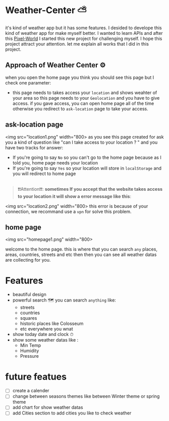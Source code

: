 # Weather-Center ⛅
it's kind of weather app but it has some features. I desided to develope this kind of weather app for make myself better. I wanted to learn APIs and after this [Pixel-World](https://github.com/Banana021s/Pixel-World) I started this new project for challenging myself. I hope this project attract your attention. let me explain all works that I did in this project.

## Approach of Weather Center ⚙
when you open the home page you think you should see this page but I check one parameter: <br>
 - this page needs to takes access your `location` and shows weahter of your area so this page needs to your `Geolocation` and you have to give access. if you gave access, you can open home page all of the time otherwise you redirect to `ask-location` page to take your access.
 
 ## ask-location page
<!--![ask-location](https://user-images.githubusercontent.com/89915857/155968058-db4b864e-6ed6-4551-b047-560aef711be8.png)-->
<img src="location1.png" width="800>
as you see this page created for ask you a kind of question like "can I take access to your location ? " and you have two tracks for answer:
  - If you're going to say `No` so you can't go to the home page because as I told you, home page needs your location 
  - If you're going to say `Yes` so your location will store in `localStorage` and you will redirect to home page
 <br><br>

> ❗❗Attention❗❗: **sometimes If you accept that the website takes access to your location it will show a error message like this**:

<!--![Screenshot 2022-02-28 142925](https://user-images.githubusercontent.com/89915857/155971916-1d3bb408-5a82-48d4-9252-240760e941c0.png)-->
<img src="location2.png" width="800>
this error is because of your connection, we recommand use a `vpn` for solve this problem.

## home page
<!--![Screenshot 2022-02-28 144202](https://user-images.githubusercontent.com/89915857/155973653-a1389418-b0fa-40ad-867a-2660411f3250.png)-->
<img src="homepage1.png" width="800>

welcome to the home page. this is where that you can search `any` places, areas, countries, streets and etc then then you can see all weather datas are collecting for you.

# Features
 - beautiful design
 - powerful search 🗺 you can search `anything` like:
   - streets 
   - countries
   - squares
   - historic places like Colosseum 
   - etc everywhere you wnat 
 - show today date and clock ⏱
 - show some weather datas like :
   - Min Temp 
   - Humidity 
   - Pressure 
 # future featues
 - [ ] create a calender
 - [ ] change between seasons themes like between Winter theme or spring theme 
 - [ ] add chart for show weather datas
 - [ ] add Cities section to add cities you like to check weather
